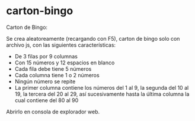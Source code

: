 # carton-bingo

Carton de Bingo:

Se crea aleatoreamente (recargando con F5), carton de bingo solo con archivo js,
con las siguientes características:

* De 3 filas por 9 columnas
* Con 15 números y 12 espacios en blanco
* Cada fila debe tiene 5 números
* Cada columna tiene 1 o 2 números
* Ningún número se repite
* La primer columna contiene los números del 1 al 9, la segunda del 10 al 19,
la tercera del 20 al 29, así sucesivamente hasta la última columna la cual contiene del 80 al 90

Abrirlo en consola de explorador web.
